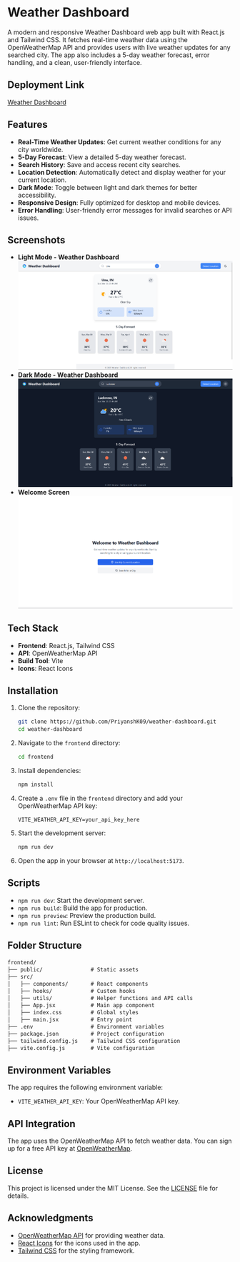 # Weather Dashboard

A modern and responsive Weather Dashboard web app built with React.js and Tailwind CSS. It fetches real-time weather data using the OpenWeatherMap API and provides users with live weather updates for any searched city. The app also includes a 5-day weather forecast, error handling, and a clean, user-friendly interface.

## Deployment Link
[Weather Dashboard](https://zyneticweather.netlify.app/)

## Features

- **Real-Time Weather Updates**: Get current weather conditions for any city worldwide.
- **5-Day Forecast**: View a detailed 5-day weather forecast.
- **Search History**: Save and access recent city searches.
- **Location Detection**: Automatically detect and display weather for your current location.
- **Dark Mode**: Toggle between light and dark themes for better accessibility.
- **Responsive Design**: Fully optimized for desktop and mobile devices.
- **Error Handling**: User-friendly error messages for invalid searches or API issues.

## Screenshots

- **Light Mode - Weather Dashboard**
![Screenshot 1](/screenshot/screenshot1.png)
- **Dark Mode - Weather Dashboard**
![Screenshot 2](/screenshot/screenshot2.png)
- **Welcome Screen**
![Screenshot 3](/screenshot/screenshot3.png)

## Tech Stack

- **Frontend**: React.js, Tailwind CSS
- **API**: OpenWeatherMap API
- **Build Tool**: Vite
- **Icons**: React Icons

## Installation

1. Clone the repository:
   ```bash
   git clone https://github.com/PriyanshK09/weather-dashboard.git
   cd weather-dashboard
   ```

2. Navigate to the `frontend` directory:
   ```bash
   cd frontend
   ```

3. Install dependencies:
   ```bash
   npm install
   ```

4. Create a `.env` file in the `frontend` directory and add your OpenWeatherMap API key:
   ```env
   VITE_WEATHER_API_KEY=your_api_key_here
   ```

5. Start the development server:
   ```bash
   npm run dev
   ```

6. Open the app in your browser at `http://localhost:5173`.

## Scripts

- `npm run dev`: Start the development server.
- `npm run build`: Build the app for production.
- `npm run preview`: Preview the production build.
- `npm run lint`: Run ESLint to check for code quality issues.

## Folder Structure

```
frontend/
├── public/               # Static assets
├── src/
│   ├── components/       # React components
│   ├── hooks/            # Custom hooks
│   ├── utils/            # Helper functions and API calls
│   ├── App.jsx           # Main app component
│   ├── index.css         # Global styles
│   ├── main.jsx          # Entry point
├── .env                  # Environment variables
├── package.json          # Project configuration
├── tailwind.config.js    # Tailwind CSS configuration
├── vite.config.js        # Vite configuration
```

## Environment Variables

The app requires the following environment variable:

- `VITE_WEATHER_API_KEY`: Your OpenWeatherMap API key.

## API Integration

The app uses the OpenWeatherMap API to fetch weather data. You can sign up for a free API key at [OpenWeatherMap](https://openweathermap.org/api).

## License

This project is licensed under the MIT License. See the [LICENSE](LICENSE) file for details.

## Acknowledgments

- [OpenWeatherMap API](https://openweathermap.org/api) for providing weather data.
- [React Icons](https://react-icons.github.io/react-icons/) for the icons used in the app.
- [Tailwind CSS](https://tailwindcss.com/) for the styling framework.
